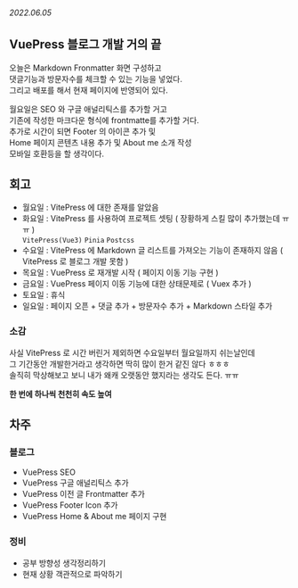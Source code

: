 ###### 2022.06.05

## VuePress 블로그 개발 거의 끝 
오늘은 Markdown Fronmatter 화면 구성하고    
댓글기능과 방문자수를 체크할 수 있는 기능을 넣었다.         
그리고 배포를 해서 현재 페이지에 반영되어 있다.  
 
월요일은 SEO 와 구글 애널리틱스를 추가할 거고     
기존에 작성한 마크다운 형식에 frontmatte를 추가할 거다.       
추가로 시간이 되면 Footer 의 아이콘 추가 및     
Home 페이지 콘텐츠 내용 추가 및 About me 소개 작성    
모바일 호환등을 할 생각이다.    


## 회고 
- 월요일 : VitePress 에 대한 존재를 알았음
- 화요일 : VitePress 를 사용하여 프로젝트 셋팅 ( 장황하게 스킬 많이 추가했는데 ㅠㅠ )     
  `VitePress(Vue3)` `Pinia`  `Postcss` 
- 수요일 : VitePress 에 Markdown 글 리스트를 가져오는 기능이 존재하지 않음 ( VitePress 로 블로그 개발 못함 )
- 목요일 : VuePress 로 재개발 시작 ( 페이지 이동 기능 구현 )
- 금요일 : VuePress 페이지 이동 기능에 대한 상태문제로 ( Vuex 추가 )
- 토요일 : 휴식 
- 일요일 : 페이지 오픈 + 댓글 추가 + 방문자수 추가 + Markdown 스타일 추가 

### 소감 
사실 VitePress 로 시간 버린거 제외하면 수요일부터 월요일까지 쉬는날인데     
그 기간동안 개발한거라고 생각하면 딱히 많이 한거 같진 않다 ㅎㅎㅎ     
솔직히 막상해보고 보니 내가 왜캐 오랫동안 했지라는 생각도 든다.  ㅠㅠ     

**한 번에 하나씩 천천히 속도 높여**


## 차주 

### 블로그 
- VuePress SEO 
- VuePress 구글 애널리틱스 추가 
- VuePress 이전 글 Frontmatter 추가 
- VuePress Footer Icon 추가 
- VuePress Home & About me 페이지 구현 

### 정비
- 공부 방향성 생각정리하기 
- 현재 상황 객관적으로 파악하기 